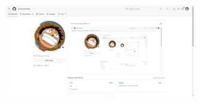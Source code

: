 ![](https://github.com/TooTryEveryThing/TooTryEveryThing/blob/main/images/Snipaste_2023-07-28_11-28-59.png)
